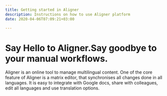 ```yaml
---
title: Getting started in Aligner
description: Instructions on how to use Aligner platform
date: 2020-04-06T07:09:21+03:00

---
```

# Say Hello to Aligner.Say goodbye to your manual workflows.

Aligner is an online tool to manage multilingual content. One of the core feature of Aligner is a matrix editor, that synchronises all changes done in all languages. It is easy to integrate with Google docs, share with colleagues, edit all languages and use translation options.